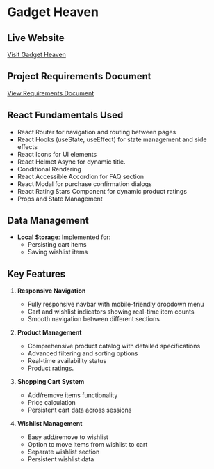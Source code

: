 # Gadget Heaven

## Live Website

[Visit Gadget Heaven](https://gadgetsss.netlify.app/)

## Project Requirements Document

[View Requirements Document](https://acrobat.adobe.com/id/urn:aaid:sc:AP:ecf47e08-2692-4a78-9ae4-35e54905988a)

## React Fundamentals Used

- React Router for navigation and routing between pages
- React Hooks (useState, useEffect) for state management and side effects
- React Icons for UI elements
- React Helmet Async for dynamic title.
- Conditional Rendering
- React Accessible Accordion for FAQ section
- React Modal for purchase confirmation dialogs
- React Rating Stars Component for dynamic product ratings
- Props and State Management

## Data Management

- **Local Storage**: Implemented for:
  - Persisting cart items
  - Saving wishlist items

## Key Features

1. **Responsive Navigation**

   - Fully responsive navbar with mobile-friendly dropdown menu
   - Cart and wishlist indicators showing real-time item counts
   - Smooth navigation between different sections

2. **Product Management**

   - Comprehensive product catalog with detailed specifications
   - Advanced filtering and sorting options
   - Real-time availability status
   - Product ratings.

3. **Shopping Cart System**

   - Add/remove items functionality
   - Price calculation
   - Persistent cart data across sessions

4. **Wishlist Management**

   - Easy add/remove to wishlist
   - Option to move items from wishlist to cart
   - Separate wishlist section
   - Persistent wishlist data
